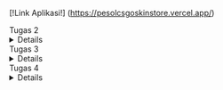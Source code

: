 [!Link Aplikasi!] (https://pesolcsgoskinstore.vercel.app/)


</details>
Tugas 2
<details>


Untuk Tugas 2 PBP, saya membuat aplikasi bertemakan website penjualan skin game yaitu CSGO. Aplikasi berjudul PESOl's CSGO Skin Store dapat dilihat pada [link ini] (https://pesolcsgoskinstore.adaptable.app/main).

#### Jelaskan bagaimana cara kamu mengimplementasikan checklist di atas secara step-by-step (bukan hanya sekadar mengikuti tutorial).

1. Membuat sebuah proyek Django baru.

Pertama, saya membuat direktori dan menyiapkan *dependencies* pada `requirements.txt` untuk menyiapkan proyek Django.

Berikut adalah isi dari berkas `requirements.txt`.
```
django
gunicorn
whitenoise
psycopg2-binary
requests
urllib3
```
Install *dependencies* tersebut dengan perintah `pip install -r requirements.txt` pada *virtual environment*. Setelah itu, proyek dibuat dengan menjalankan perintah `django-admin startproject depoAMC .` dan mengunggahnya ke repositori GitHub baru.


2. Membuat aplikasi dengan nama main pada proyek tersebut.

Pada direktori `CSGOskinstore`, saya aktifkan *virtual environment* dan membuat aplikasi baru bernama `main` dengan perintah `python manage.py startapp main`. Daftarkan `main` ke dalam proyek dengan menambahkan `'main'` pada variabel `INSTALLED_APPS` yang berada di berkas `settings.py`.
```python
INSTALLED_APPS = [
    ...,
    'main',
    ...
]
```


3. Melakukan routing pada proyek agar dapat menjalankan aplikasi main.

Akan dilakukan *rendering* tampilan HTML dengan menggunakan data yang diberikan. Pada berkas `views.py` tambahkan `import render` dan fungsi `show_main` untuk menampilkan halaman `main.html` dengan kode dibawah ini.
```python
from django.shortcuts import render

def show_main(request):
    context = {
        'username': 'Muhammad Faishal Adly Nelwan',
        'class' :'PBP C',
        'name': 'Karambit Blue Gem',
        'type': 'Knife',
        'price' : 'Rp500.000.000,00',
        'amount' : '1',
        'description' : 'The rarest skin in CSGO, effect on using this skin is as follows:\n+25% aim\n +50 damage '
    }

    return render(request, "main.html", context)


4. Membuat model pada aplikasi main dengan nama Item dan memiliki atribut wajib sebagai berikut.
    - name sebagai nama item skin dengan tipe CharField
    - type sebagai tipe senjata skin  dengan tipe TextField
    - price sebagai nominal harga item skin dengan tipe IntegerField
    - amount sebagai jumlah stok item skin dengan tipe IntegerField
    - description sebagai deskripsi item skin dengan tipe TextField
    
Jika saya ingin menggunakan database, saya perlu membuat model yang akan menjadi penghubung antara Python dan database saya. Model ini akan berada di dalam file `models.py` di dalam aplikasi "main". Sebagai contoh, jika saya ingin membuat database yang berisi informasi tentang barang dengan atribut name, type, price, amount, dan description, saya dapat membuat model seperti ini:

```python
from django.db import models

class Item(models.Model):
    name = models.CharField(max_length=255)
    skinType = models.TextField("-")
    price = models.IntegerField(default = 0)
    amount =  models.IntegerField(default = 0)
    tradeLink = models.TextField(default ="")
```

Namun, untuk menghubungkan model ini dengan tampilan, saya perlu melakukan lebih banyak konfigurasi yang akan dibahas dalam tutorial PBP selanjutnya.

5. Membuat sebuah fungsi pada views.py untuk dikembalikan ke dalam sebuah template HTML yang menampilkan nama aplikasi serta nama dan kelas kamu.

```
```
Pada `main.html`, saya meletakkan variabel yang dapat digantikan oleh data yang telah diambil dari key dictionary function show_main `views.py` context pada seperti dibawah ini.
```
```
```html

<hr>
<p>Nama :</p>
<p>{{username}}</p>
<p>Class :</p>
<p>{{class}}</p>
<p></p>
<h5>Skin Name: </h5>
<p>{{name}}</p> 
<h5>Type: </h5>
<p>{{ type }}</p> 
<h5>Price: </h5>
<p>{{ price }}</p> 
<h5>Amount: </h5>
<p>{{ amount }}</p> 
<h5>Description: </h5>
<p>{{ description }}</p> 
```
```
```
6. Membuat sebuah routing pada urls.py aplikasi main untuk memetakan fungsi yang telah dibuat pada views.py.

Saya akan membuat berrkas `urls.py`pada aplikasi main yang akan bertanggung jawab untuk mengatur rute URL yang terkait dengan aplikasi main. Lalu saya kan mengimpor path dari django.urls untuk mendefinisikan pola URL. Lalu saya menggunakan fungsi show_main dari modul main.views sebagai tampilan yang akan ditampilkan ketika URL terkait diakses.
Nama app_name diberikan untuk memberikan nama unik pada pola URL dalam aplikasi.
```

```
```python
from django.urls import path
from main.views import show_main

app_name = 'main'

urlpatterns = [
    path('', show_main, name='show_main'),
]
```

```
```
7. Melakukan deployment ke Digital Ocean terhadap aplikasi yang sudah dibuat sehingga nantinya dapat diakses oleh teman-temanmu melalui Internet

```
```
Terakhir, jika saya ingin mendeploy proyek saya ke Adaptable, pastikan repositori proyek saya sudah berada di GitHub dan bersifat public. Selanjutnya, di Adaptable, pilih opsi "deploy a new app" dan pilih repositori yang sesuai dengan proyek yang akan saya deploy. Pilih template "Python App Template" dan tentukan jenis database yang saya inginkan, disini saya akan memilih "PostgreSQL".


Pastikan untuk sesuaikan versi Python dengan versi yang digunakan di lingkungan lokal saya dengan menjalankan `python --version` di terminal lokal. Selanjutnya, masukkan perintah `python manage.py migrate && gunicorn CSGOskinstore.wsgi`dimana CSGOskinstore itu nama repository ke dalam kolom "Start Command". Akhirnya, tentukan nama aplikasi saya dan centang opsi "HTTP Listener on PORT".

```
```
#### Buatlah bagan yang berisi request client ke web aplikasi berbasis Django beserta responnya dan jelaskan pada bagan tersebut kaitan antara urls.py, views.py, models.py, dan berkas html.

![Alt text](/images/baganMVT.jpg)


Ketika ada permintaan dari luar, Django akan mencoba mencari pola URL yang ada dalam file urls.py. Setelah menemukan pola URL yang sesuai dengan yang telah kita tulis, Django akan mengakses fungsi yang sesuai dalam file views.py sesuai dengan pola URL yang dituju. Di dalam fungsi yang dipanggil, kita memiliki kemampuan untuk menulis, membaca, menghapus, dan memperbarui basis data. Setelah itu, kita dapat mengirimkan halaman HTML yang akan dirender oleh browser pengguna.

Virtual environment digunakan untuk mengisolasi dependensi proyek, mencegah konflik, menjaga kebersihan sistem, dan memungkinkan portabilitas. Meskipun mungkin bisa membuat aplikasi web Django tanpa virtual environment, secara umum virutal environment digunakan untuk mencegah masalah dependensi dan konflik.
#### Jelaskan mengapa kita menggunakan virtual environment? Apakah kita tetap dapat membuat aplikasi web berbasis Django tanpa menggunakan virtual environment?

Virtual environment digunakan untuk mengisolasi dependensi proyek, mencegah konflik, menjaga kebersihan sistem, dan memungkinkan portabilitas. Meskipun mungkin bisa membuat aplikasi web Django tanpa virtual environment, secara umum virutal environment digunakan untuk mencegah masalah dependensi dan konflik.
#### Jelaskan apakah itu MVC, MVT, MVVM dan perbedaan dari ketiganya
- MVC (Model-View-Controller): Memisahkan data (Model), tampilan (View), dan logika pengendalian (Controller).
- MVT (Model-View-Template): Sama seperti MVC, dengan Template yang memisahkan tampilan.
- MVVM (Model-View-ViewModel): Memisahkan Model, tampilan (View), dan ViewModel yang menghubungkan keduanya, umumnya digunakan dalam - aplikasi UI dinamis seperti aplikasi mobile.










</details>
Tugas 3
<details>

# Cara Implementasi

## Mengganti SQL menjadi PostgreSQL
Karena saya tidak isi form untuk memakai PaaS Fasilkom, maka saya harus deploy melalui PaaS lain :D. Platform yang saya akan pakai adalah `vercel.app` . Untuk memakai platform tersebut, saya perlu membuat database SQL terbaru memakai `railway.app` . Disitu saya akan mendapat database Postgres pribadi, dari situ saya akan mengconnect nya dengan mengubah variabel `DATABASE` pada `settings.py` .

```python
DATABASES = {
    'default': {
        'ENGINE': 'django.db.backends.postgresql',
        'NAME': 'railway',
        'USER' : 'postgres',
        'PASSWORD' : 'RNyPzc7grbq4ifbXtAmO',
        'HOST' : 'containers-us-west-39.railway.app',
        'PORT' : '6005'
    }
}
```

Dengan mengubah database saya, saya bisa mendeploy deh project ini ke vercel :D .
## Membuat Form (`forms.py`)

`APP/forms.py` akan mengimplementasikan library `django.forms`, dimana akan digunakan untuk proses pembuatan form kita (pesanan baru dalam konteks website). Seluruh html sudah dihandle oleh library form tersebut. Isi `APP/forms.py` dari aplikasi saya adalah.
```python
from main.models import Item
class ItemForm(ModelForm):
    class Meta:
        model = Pesanan 
        fields = ["name", "skinType","amount","description"]
```
dimana `name`, `skinType`, `amount`, dan `description` adalah field yang ada pada model `Pesanan` yang sudah didefinisikan.

## Merender form yang dibuat

Untuk merender form yang sudah kita buat, kita dapat menggunakan kemudahan library django. Pada `html` yang akan kita buat, kita dapat menulis.
```html
<form method="POST">
    {% csrf_token %}
    <table>
        {{ form.as_table }}
        <tr>
            <td></td>
            <td>
                <input type="submit" value="Add Pesanan"/>
            </td>
        </tr>
    </table>
</form>
```
`csrf_token` token wajib didefinisikan setiap definisi form, hal ini terkait dengan keamanan. `form.as_table` akan merender form secara keseluruhan kecuali button submit yang perlu kita tulis sendiri (tulisan button kita buat pada main.html).

## Menambah estetik pada tampilan produk dan tabel pesanan

Saya menggunakan tag </style> untuk menambahkan gaya dalam elemen tampilan produk yaitu skin dan tabel pesanannya melalui kode berikut:

```html
 <style>
        body {
           font-family: Arial, sans-serif;
           
       }

       h1 {
           text-align: center;
           margin-top: 20px;
       }
       
       .product-info {
           display: flex;
           justify-content: center;
           align-items: center;
           padding: 20px;
           border-radius: 50px;
           box-shadow: 0 2px 4px rgba(0, 0, 0, 0.1);
           margin-bottom: 20px;
           background-color: #f9f9f9;

       }

       .product-details {
           margin-left: 20px;
           font-family: 'Gill Sans', 'Gill Sans MT', Calibri, 'Trebuchet MS', sans-serif;
           font-size: large;
       }

       .product-info img {
           max-width: 200px;
           height: auto;
       }

       table {
           width: 100%;
           border-collapse: collapse;
           margin-bottom: 20px;
       }

       /* Styling header tabel */
       th {
           background-color: #f2f2f2;
           text-align: left;
           padding: 8px;
       }

       /* Styling sel pada tabel */
       td {
           padding: 8px;
           border-bottom: 1px solid #ddd;
       }

       /* Styling the "Add New Product Button"*/
       .center-button {
           display: flex;
           justify-content: center;
           align-items: center;
           margin-top: 20px;
       }

       .rounded-button {
           background-color: #008CBA;
           color: white;
           border: none;
           padding: 10px 20px;
           cursor: pointer;
           border-radius: 15px; 
           text-decoration: none; 
       }

       /* Efek Hover pada bagian button*/
       .rounded-button:hover { 
           background-color: #005f7f;
       }
       
   </style>
```

lalu untuk command menampilkan dalam produknya saya memakai tag <\div> untuk menandakan class apa yang saya pakai untuk menampilkan elemen-elemen pada halamannya. Berikut kodenya:

```html
<div class="container"></div>
<div class="product-info">
    <img src="https://www.simpleimageresizer.com/_uploads/photos/a38db52e/blue-gem-karambit_500x281.jpg" width="350">
    <div class="product-details">
<h5>Skin Name: </h5>
<p>Karambit Blue Gem</p> 
<h5>Type: </h5>
<p>Knife</p> 
<h5>Price: </h5>
<p>Rp5.000.000,00</p> 
<h5>Description: </h5>
<p>The rarest knife skin in CSGO, effect on using this skin is as follows: +25% aim +50 damage</p>

</div>
</div>

<div class="product-info">
    <img src="https://www.simpleimageresizer.com/_uploads/photos/a38db52e/fire_serpent_ak_1_500x281.jpeg" width="350">
    <div class="product-details">
<h5>Skin Name: </h5>
<p>AK-47 Fire Serpent</p> 
<h5>Type: </h5>
<p>Rifle</p> 
<h5>Price: </h5>
<p>Rp1.000.000,00</p> 
<h5>Description: </h5>
<p>Shroud's Skin, therefore giving you his skills: +50% aim reflex +30% spray control</p> 
</div>
</div>
</div>

<h1>Total skin orders : {{totalPesanan}}</h1>
<table>
    <tr>
        <th>Name</th>
        <th>Skin type</th>
        <th>Amount</th>
        <th>Steam link</th>
        <th>Date Added</th>
    </tr>

    {% comment %} Berikut cara memperlihatkan data produk di bawah baris ini {% endcomment %}

    {% for pesanan in pesanans %}
        <tr>
            <td>{{pesanan.name}}</td>
            <td>{{pesanan.skinType}}</td>
            <td>{{pesanan.amount}}</td>
            <td>{{pesanan.tradeLink}}</td>
            <td>{{pesanan.date_added}}</td>
        </tr>
    {% endfor %}
</table>

<br />
<div class="center-button">
    <a href="{% url 'main:create_product' %}" class="rounded-button">Make Order</a>
</div>
```
## Menambahkan view untuk serializer json dan xml

Serializer digunakan untuk mengirim data dalam bentuk `json` dan `xml`. Data ini dapat digunakan sebagai interface program lain (API). Dalam django, serializer diimplementasikan pada `views.py` dengan mereturn `HTTPResponse` dengan `application_type` `application/json` atau `application/xml`. Berikut contoh kodenya.
```python
from django.core import serializers
from main.models import Item
def show_xml(request):
    data = Item.objects.all()
    return HttpResponse(serializers.serialize('xml', data), content_type='application/xml')
```
```python
def show_json(request):
    data = Item.objects.all()
    return HttpResponse(serializers.serialize('json', data), content_type='application/json')
```

## Membuat getter dengan dynamic routing

Dynamic routing digunakan untuk menyesuaikan data dengan input dari user melalui url. Contoh, jika kita ingin mendapatkan `Pesanan` **pertama** pada database kita dapat menuju url `www.outapp/1`. Implementasinya pada django dengan mengubah `urls.py` dan `views.py`. Pada `urls.py`
```python
from django.urls import path

urlpatterns = [
    ...
    path('xml/<int:id>', views.show_xmlbyid, name='xmlbyid'),
    path('json/<int:id>', views.show_jsonbyid, name='jsonbyid'),
]
```
Sedangkan pada `views.py`
```python
def show_xmlbyid(request, id: int):
    data = Item.objects.filter(pk=id)
    return HttpResponse(serializers.serialize('xml', data), content_type='application/xml')

def show_jsonbyid(request, id: int):
    data = Item.objects.filter(pk=id)
    return HttpResponse(serializers.serialize('json', data), content_type='application/json')
```

## Perbedaan antara POST dan GET pada Django?

**POST** adalah methodn protokol `HTTP` yang berfokus pada pengiriman data kepada server. Pengiriman data pada `POST` dikirim melalui body request `HTTP` sehingga tidak terlihat dalam `url` dan membuat datannya tidak mudah terlihat. `POST` biasanya digunakan saat melakukan update data kepada server seperti *sign up*, upload file, dan sebagainya

**Get** adalah method protokol `HTTP` yang fokus pada mengambil data dari server, misal seperti membuka laman website. Data yang dikirim akan disimpan pada `url` yang dituju. Contoh pemakaian `GET` adalah ketika kita ingin membuka website youtube misalnya, maka kita akan mengetik url youtube pada browser kita `youtube.com` , tetapi ketika kita ingin sign in account itu akan memakai metode `POST` karena data diri kita tidak akan terlihat di `URL` websitenya.

## Perbedaan utama antara XML, JSON, dan HTML dalam konteks pengiriman data?

**HTML** digunakan untuk membuat peletakan desain kepada suatu halaman web. `HTML` lebih cocok jika client adalah manusia yang menggunakan browser (karena tampilannya mudah dibaca oleh manusia). Jika client merupakan sebuah applikasi untuk mengambil data otomatis (API), `HTML` akan lebih susah dipahami karena diperlukan parsing terlebih dahulu yang memakan waktu dan tidak efisien.
```html
<!DOCTYPE html>
<html lang="en">

<head>
	<meta charset="UTF-8" />
	<meta name="viewport" content="width=device-width, initial-scale=1.0" />


</head>

<body>
    ....
```

**XML** adalah format yang machine & human readable tidak seperti `HTML`. Struktur `XML` mirip seperti `tree` yang memiliki satu root. Struktur `XML` sangat mirip dengan `HTML` pada dasarnya. Setiap `node` pada `tree` ditandai  dengan symbol `<>`. Setiap node dapat memiliki banyak `properti`. Karena format `XML` yang machine readable, `XML` sering dijadikan opsi untuk mengirim data sebagai **API**.
```xml
<django-objects version="1.0">
<object model="main.pesanan" pk="1">
<field name="name" type="CharField">Karambit Blue Gem</field>
<field name="date_added" type="DateField">2023-09-18</field>
<field name="skinType" type="TextField">-</field>
<field name="amount" type="IntegerField">0</field>
<field name="tradeLink" type="TextField">-</field>
</object>
<object model="main.pesanan" pk="2">
<field name="name" type="CharField">pesol</field>
<field name="date_added" type="DateField">2023-09-19</field>
<field name="skinType" type="TextField">-</field>
<field name="amount" type="IntegerField">0</field>
<field name="tradeLink" type="TextField">-</field>
</object>
<object model="main.pesanan" pk="3">
<field name="name" type="CharField">Faishal Nelwan</field>
<field name="date_added" type="DateField">2023-09-19</field>
<field name="skinType" type="TextField">-</field>
<field name="amount" type="IntegerField">0</field>
<field name="tradeLink" type="TextField">-</field>
</object>
<object model="main.pesanan" pk="4">
<field name="name" type="CharField">Ak-47 Fire Serpent</field>
<field name="date_added" type="DateField">2023-09-20</field>
<field name="skinType" type="TextField">Rifle</field>
<field name="amount" type="IntegerField">1</field>
<field name="tradeLink" type="TextField">-</field>
</object>
</django-objects>
``` 

**JSON** adalah format machine & human readable. Format json adalah format yang paling sering digunakan baru-baru ini. Salah satu alasannya adalah dikarenakan simplisitasnya. Json tidak memakan banyak tempat sehingga sangat mudah untuk dibaca manusia. Container pada json yang menggunakan `Dictionary` dan `List` membuatnya sangat mudah untuk dibaca mesin/programmer API.
```json
[{"model": "main.pesanan", "pk": 1, "fields": {"name": "Karambit Blue Gem", "date_added": "2023-09-18", "skinType": "-", "amount": 0, "tradeLink": "-"}}, {"model": "main.pesanan", "pk": 2, "fields": {"name": "pesol", "date_added": "2023-09-19", "skinType": "-", "amount": 0, "tradeLink": "-"}}, {"model": "main.pesanan", "pk": 3, "fields": {"name": "Faishal Nelwan", "date_added": "2023-09-19", "skinType": "-", "amount": 0, "tradeLink": "-"}}, {"model": "main.pesanan", "pk": 4, "fields": {"name": "Ak-47 Fire Serpent", "date_added": "2023-09-20", "skinType": "Rifle", "amount": 1, "tradeLink": "-"}}]
```

## Mengapa JSON sering digunakan dalam pertukaran data antara aplikasi web modern?

**JSON** sering digunakan sebagai pertukaran data antar applikasi (API) dikarenakan sifatnya yang machine readable. Pada `JSON`, terdapat `dictionary` dan `list` sebagai kontrainer yang merupakan container yang sering dipakai oleh para pemrogram. Penulisan **JSON** lebih singkat dibandingkan `XML` membuatnya efisien secara ukuran dan lebih human readable. 

# Screenshot Postman

Gambran untuk response untuk endpoint `html`
<div style='display: flex;'>
    <img src='https://user-images.githubusercontent.com/108632813/269089388-35ada54a-d371-4d8f-a3e4-20ea049657bf.png' width=70%>
</div>

Gambaran untuk response untuk endpoint `/xml` dan `/xml/4`
<div style='display: flex;'>
    <img src='https://user-images.githubusercontent.com/108632813/269088368-aff20ebf-de5f-4310-ae1b-e87ab183a35f.png' width=70%>
    <img src='https://user-images.githubusercontent.com/108632813/269089677-71e9af26-2bf7-48a2-a089-97fa78f5b7aa.png' width=70%>
</div>

Gambaran untuk response untuk endpoint `/json` dan `/json/4`
<div style='display: flex;'>
    <img src='https://user-images.githubusercontent.com/108632813/269088162-59eb3bc6-f624-4368-b43f-77e53b3270a1.png' width=70%>
    <img src='https://user-images.githubusercontent.com/108632813/269089744-39c11bd0-165a-4482-b26e-655cc437bed0.png' width=70%>
</div>

</details>
Tugas 4
<details>

# Implementasi step by step
 **Mengimplementasikan fungsi registrasi, login, dan logout untuk memungkinkan pengguna mengakses aplikasi dengan data pribadi**

  1. **Registrasi**

Buka file `views.py` yang ada di folder `main` dan buat fungsi baru dengan nama `register` dan memiliki parameter `request`. Lalu import `redirect`, `UserCreationForm`, dan `messages`. Kita bisa buat fungsi `register` untuk membuat user baru dengan isi:
    
    ```python
    def register(request):
      form = UserCreationForm()

      if request.method == "POST":
          form = UserCreationForm(request.POST)
          if form.is_valid():
              form.save()
              messages.success(request, 'Your account has been successfully created!')
              return redirect('main:login')
      context = {'form':form}
      return render(request, 'register.html', context)
    ```
`form = UserCreationForm(request.POST)` untuk membuat variabel `form` yang dimana ia adalah hasil dari method built-in Django yaitu `UserCreationForm` . Setelah user berhasil mendaftar, user akan kembali dari halaman register, jadi, kita menambahkan kode `return redirect('main:show_main')`.

Halaman register akan kita buat dengan file `register.html` yang ada di folder `main/templates`.

    ```html
    {% extends 'base.html' %}
    
    {% block meta %}
        <title>Register</title>
    {% endblock meta %}
    
    {% block content %}  
    
    <div class = "login">
    
          <h1>Register</h1>  
    
            <form method="POST" >  
                {% csrf_token %}  
                <table>  
                    {{ form.as_table }}  
                    <tr>  
                        <td></td>
                        <td><input type="submit" name="submit" value="Daftar"/></td>  
                    </tr>  
                </table>  
            </form>
    
        {% if messages %}  
            <ul>   
                {% for message in messages %}  
                    <li>{{ message }}</li>  
                    {% endfor %}  
            </ul>   
        {% endif %}
    
    </div>  
    
    {% endblock content %}
    ```
Tambahkan path url milik halaman register ke file `urls.py` pada direktori `main` dengan mengimpor fungsi `register` dari `views.py` dan tambahkan `path('register/', register, name='register')` pada variabel `urlpatterns`.


  2. **Login**

    Tetap di file yang sama kita akan buat fungsi baru dengan nama `login_user` yang menerima parameter `request` juga. Lalu impor `login` dari `authenticate`. Fungsi `login` ini untuk mengakses app sesuai dari info user yang dibuat dari `registrasi`.
    ```
    def login_user(request):
        if request.method == 'POST':
            username = request.POST.get('username')
            password = request.POST.get('password')
            user = authenticate(request, username=username, password=password)
            if user is not None:
                login(request, user)
                return redirect('main:show_main')
            else:
                messages.info(request, 'Sorry, incorrect username or password. Please try again.')
        context = {}
        return render(request, 'login.html', context)
    ```
    `authenticate(request, username=username, password=password` berguna untuk melakukan autentikasi user dengan menggunakan username dan password yang diterima dari `request` yang dikirim user saat ingin login.
    Halaman login akan kita buat dengan file `login.html` yang ada di folder `main/templates` dengan isi:
    ```
    {% extends 'base.html' %}
    
    {% block meta %}
        <title>Login</title>
    {% endblock meta %}
    
    {% block content %}

    <div class = "login">
    
        <h1>Login</h1>
    
        <form method="POST" action="">
            {% csrf_token %}
            <table>
                <tr>
                    <td>Username: </td>
                    <td><input type="text" name="username" placeholder="Username" class="form-control"></td>
                </tr>
                        
                <tr>
                    <td>Password: </td>
                    <td><input type="password" name="password" placeholder="Password" class="form-control"></td>
                </tr>
    
                <tr>
                    <td></td>
                    <td><input class="btn login_btn" type="submit" value="Login"></td>
                </tr>
            </table>
        </form>
    
        {% if messages %}
            <ul>
                {% for message in messages %}
                    <li>{{ message }}</li>
                {% endfor %}
            </ul>
        {% endif %}     
            
        Don't have an account yet? <a href="{% url 'main:register' %}">Register Now</a>
    
    </div>

    {% endblock content %}
    ```

Tambahkan path url halaman login seperti cara pada tahap `register`.

  3. **Logout**
    
Buka file `views.py` yang ada di folder `main` dan buat fungsi baru dengan nama `logout_user` yang menerima parameter `request`. Lalu impor `logout`. Isi dari fungsi `logout_user` adalah:

    ```python

    def logout_user(request):
        logout(request)
        return redirect('main:login')

    ```
`logout(request)` akan menghapus sesi pengguna yang saat ini sudah masuk. Lalu user akan kembali ke halaman login dengan `return redirect('main:login')`.

Tambahkan:

    ```html
    ...
    <a href="{% url 'main:logout' %}">
        <button>
            Logout
        </button>
    </a>
    ...

    ```

Setelah hyperlink tag untuk Add New Product yang ada di file `main.html`.
Tambahkan path url milik halaman logout ke file `urls.py` pada direktori `main` dengan mengimpor fungsi `logout_user` dari `views.py` dan tambahkan `path('logout/', logout_user, name='logout')` pada variabel `urlpatterns`.

### Testing Dummy Account

 Membuat 3 akun melalui `Register Now` pada halaman login dan mengisi data `Skin Order` melalui `Make Order` pada halaman main masing akun 3 kali.

-  **Menghubungkan model Item dengan User**

  Buka `models.py` yang ada di direktori `main` lalu impor `User` dari `django.contrib.auth.models`. Pada model `Product` yang ada tambahkan kode 

  ```python
  user = models.ForeignKey(User, on_delete=models.CASCADE)
  ``` 
  untuk menghubungkan data model dengan user (relationship).
  
    ```python
    class Pesanan(models.Model):
        user = models.ForeignKey(User, on_delete=models.CASCADE)
        ...
    ```
  
  Buka `views.py` yang ada di direktori `main` dan modifikasi fungsi `create_product` menjadi:

    ```python
    def create_product(request):
    form = PesananForm(request.POST or None)
    
    if form.is_valid() and request.method == "POST":
      product = form.save(commit=False)
      product.user = request.user
      product.save()
      return HttpResponseRedirect(reverse('main:show_main'))
    ...
    ```

  `commit=False` berfungsi supaya Django tidak langsung menyimpan objek yang dibuat dari form ke database sehingga kita dapat memodifikasi objek tersebut dahulu. Kita mengisi field `user` dengan objek `User` dari return nilai `request.user` yang sudah terautentikasi untuk menandakan bahwa objek tersebut milik pengguna yang sedang login.
  Ubah fungsi `show_main` menjadi:

    ```python
    def show_main(request):
        pesanans = Pesanan.objects.filter(user=request.user)
    
        context = {
            'name': request.user.username,
        ...
        }
    ...
    ```

  Hal ini dilakukan agar objek `Pesanan` yang terasosiasi dengan user yang sedang login dapat ditampilkan. Kita menyaring seluruh objek dan hanya mengambil `Product` yang field `user` terisi dengan objek `User` yang sama dengan user yang sedang login. Untuk menampilkan username user yang login pada halaman main kita menggunakan `request.user.username`.
  Kita lakukan migrasi model dengan `python manage.py makemigration`.

-  **Menampilkan detail informasi pengguna yang sedang logged in seperti username dan menerapkan cookies seperti last login pada halaman utama aplikasi**

  Buka file `views.py` yang ada di direktori `main` dan impor `HttpResponseRedirect`, `reverse`, dan `datetime`. Kita tambahkan fungsi untuk menambahkan cookie yang bernama `last_login` pada fungsi `login_user`, fungsi `last_login` digunakan untuk mengetahui kapan terakhir kali user login. Cara ini dilakukan dengan mengganti kode yang ada pada conditional `if user is not None` menjadi:

   ```
   ...
   if user is not None:
       login(request, user)
       response = HttpResponseRedirect(reverse("main:show_main")) 
       response.set_cookie('last_login', str(datetime.datetime.now()))
       return response
   ...
   ```

  `login(request, user)` berguna supaya logint terlebih dahulu. Untuk membuat response, kita menggunakan variabel `response` dan mengisinya dengan `HttpResponseRedirect(reverse("main:show_main"))`. `response.setcookie('last_login', str(datetime.datetime.now()))` berfungsi untuk membuat cookie `last_login` dan menambahkannya ke response tadi.
  Pada fungsi `show_main` tambahkan `'last_login': request.COOKIES['last_login']` pada variabel `context` supaya kita bisa menambahkan informasi cookie last_login pada response yang akan ditampilkan di web `main.html`.
  Untuk menghapus cookie `last_login` ketika user `logout` kita modifikasi code `logout_user` menjadi:

   ```python
   def logout_user(request):
      logout(request)
      response = HttpResponseRedirect(reverse('main:login'))
      response.delete_cookie('last_login')
      return response
   ```
  Lalu pada `main.html` tambahkan:
   ```html
   ...
  <h4>Sesi terakhir login: {{ last_login }}</h4>
   ...
   ```
  sebelum tabel pesanan untuk menampilkan data last login.

-  **Mengerjakan Bonus**

Pertama-tama, buat widget button pada `main.html`

```html
...
            <td>
                <form method="post" action="{% url 'main:add_amount' pesanan.id %}">
                    {% csrf_token %}
                    <button type="submit">+</button>
                </form>
            </td>
    
            <td>
                <form method="post" action="{% url 'main:decrease_amount' pesanan.id %}">
                    {% csrf_token %}
                    <button type="submit">-</button>
                </form>
            </td>
    
            <td>
                <form method="post" action="{% url 'main:delete_object' pesanan.id %}">
                    {% csrf_token %}
                    <button type="submit">DEL</button>
                </form>
            </td>
...
```

Button tersebut akan mengarah ke url `decrease_amount/ID` atau `add_amount/ID` dimana `ID` adalah id item yang akan diubah (yang kemarin kita akses di JSON/xml). Implementasi `add_amount/ID`, `decrease_amount/ID` dan `delete_object/ID`  dilakukan di `views.py`.

```python
@login_required(login_url='/login')
@login_required(login_url='/login')
def add_amount(request, id):
    pesanans = Pesanan.objects.filter(user=request.user).filter(pk=id).first() #first() is for effieciency as it only retrieve one requested object
    pesanans.amount +=1
    pesanans.save(update_fields=['amount'])
    return HttpResponseRedirect(reverse('main:show_main'))


@login_required(login_url='/login')
def decrease_amount(request, id):
    pesanans = Pesanan.objects.filter(user=request.user).filter(pk=id).first() #first() is for effieciency as it only retrieve one requested object
    if pesanans.amount >0: #so the amount will never be minus
        pesanans.amount -=1 
    pesanans.save(update_fields=['amount'])

    return HttpResponseRedirect(reverse('main:show_main'))

@login_required(login_url='/login')
def delete_object(request, id):
    Pesanan.objects.filter(user=request.user).filter(pk=id).delete() #first() is for effieciency as it only retrieve one requested object
    return HttpResponseRedirect(reverse('main:show_main'))

```
Dimana kita mengubah nilai dan mengupdate database yang kemudian kembali ke page main. 

## Apa itu Django UserCreationForm, dan jelaskan apa kelebihan dan kekurangannya?
Django UserCreationForm adalah suatu `built-in form` yang disediakan oleh framework web `Django`. Form ini dirancang khusus untuk memudahkan proses pembuatan user dalam aplikasi web yang memerlukan autentikasi. Dengan menggunakan UserCreationForm, Anda dapat membuat formulir registrasi pengguna dengan `cepat` tanpa perlu `menulis kode form` secara `manual`.

`Kelebihan `dari UserCreationForm:

- Kemudahan Penggunaan: Form ini menyederhanakan proses pembuatan user dalam `Django`. Anda hanya perlu mengimpor form ini dan menambahkannya ke `view` Anda untuk membuat halaman registrasi pengguna.

- Validasi Bawaan: Form ini dilengkapi dengan validasi bawaan, seperti memeriksa apakah `username unik` dan apakah `password yang dimasukkan cukup kuat`.

- Kustomisasi: Anda dapat mengkustomisasi tampilan form ini sesuai kebutuhan aplikasi Anda dengan menambahkan atau menghapus `field` atau mengubah pesan kesalahan yang ditampilkan.

- Integrasi dengan Model Pengguna Django: UserCreationForm terintegrasi dengan baik dengan model `User` `Django` , sehingga Anda tidak perlu melakukan banyak konfigurasi tambahan.

Namun, seperti halnya dengan banyak fitur dalam Django, ada beberapa `kekurangan` yang perlu dipertimbangkan:

- Ketidakcukupan Kustomisasi: Meskipun Anda dapat mengkustomisasi UserCreationForm, dalam beberapa kasus (misal menyimpan data password user :DD #kejahatan), Anda mungkin perlu membuat form registrasi yang sangat kustom. Dalam hal ini, Anda mungkin perlu menulis form sendiri secara manual.

- Tampilan Default yang Mungkin Tidak Sesuai: Tampilan default dari UserCreationForm mungkin tidak cocok dengan desain atau gaya visual aplikasi Anda. Anda perlu melakukan penyesuaian tampilan dengan `HTML` dan `CSS `tambahan.

- Ketergantungan pada Model Pengguna Bawaan: Jika Anda ingin menggunakan model pengguna yang berbeda atau mengganti model pengguna bawaan `Django`, Anda mungkin perlu menyesuaikan UserCreationForm, yang bisa menjadi `rumit`.

- Kompleksitas Ketika Menggabungkan Fitur Tambahan: Ketika Anda ingin menggabungkan fitur tambahan seperti konfirmasi username atau metode autentikasi sosial, Anda mungkin perlu menulis kode tambahan dan berurusan dengan validasi yang lebih rumit.

Jadi, meskipun UserCreationForm sangat berguna dalam banyak kasus, terutama untuk proyek-proyek dengan kebutuhan dasar autentikasi pengguna, Anda harus mempertimbangkan kebutuhan kustomisasi dan kompleksitas aplikasi Anda sebelum memutuskan apakah akan menggunakannya atau tidak.

## Apa perbedaan antara autentikasi dan otorisasi dalam konteks Django, dan mengapa keduanya penting?

Autentikasi dan otorisasi adalah dua konsep penting dalam pengembangan aplikasi web, termasuk dalam konteks `Django`. Keduanya memiliki peran yang berbeda dalam mengelola akses pengguna ke sumber daya aplikasi Anda:

- Autentikasi:

Autentikasi adalah `proses verifikasi identitas pengguna`. Ini berarti memastikan bahwa pengguna yang mencoba mengakses aplikasi adalah orang yang dia klaim. Proses autentikasi biasanya melibatkan verifikasi kombinasi nama pengguna (username) atau alamat email dan kata sandi (password). Tujuan autentikasi adalah untuk memastikan bahwa hanya pengguna yang sah yang dapat masuk ke dalam sistem.

Dalam `Django`, autentikasi seringkali dilakukan dengan menggunakan `built-in user system`, di mana pengguna harus memasukkan nama pengguna dan kata sandi mereka untuk mengakses bagian tertentu dari aplikasi.

- Otorisasi:

Otorisasi adalah `proses yang mengatur apa yang diizinkan atau dilarang oleh pengguna` yang `sudah diautentikasi `untuk dilakukan dalam aplikasi. Ini berkaitan dengan hak akses dan izin. Otorisasi menentukan apakah seorang pengguna memiliki hak untuk melihat, membuat, mengedit, atau menghapus sumber daya tertentu dalam aplikasi. Dalam Django, ini sering diimplementasikan dengan menggunakan decorator seperti` @login_required` untuk melindungi tampilan (views) atau dengan menggunakan class-based views yang memiliki mixin otorisasi.

Otorisasi memastikan bahwa pengguna hanya dapat melakukan tindakan yang sesuai dengan peran atau hak akses yang telah diberikan kepada mereka. Ini membantu menjaga keamanan dan integritas data aplikasi.

Keduanya penting karena:

- Keamanan: Autentikasi membantu mencegah akses tidak sah ke sistem Anda. Tanpa autentikasi yang kuat, seseorang bisa berpura-pura menjadi pengguna yang sah dan mengakses informasi atau melakukan tindakan yang seharusnya tidak diizinkan.

- Kontrol Akses: Otorisasi memastikan bahwa pengguna hanya dapat melakukan tindakan yang sesuai dengan peran atau izin yang dimiliki. Ini membantu menjaga integritas data dan mencegah tindakan yang tidak diinginkan.

- Pengelolaan Identitas Pengguna: Autentikasi membantu dalam pengelolaan identitas pengguna dan mengidentifikasi pengguna yang masuk ke dalam sistem. Ini penting untuk personalisasi pengalaman pengguna dan pelacakan aktivitas pengguna.

- Dalam Django, kerangka kerja ini menyediakan alat dan mekanisme yang kuat untuk mengimplementasikan autentikasi dan otorisasi, sehingga memudahkan pengembang dalam melindungi aplikasi mereka dan mengendalikan akses pengguna dengan lebih baik.

##  Apa itu cookies dalam konteks aplikasi web, dan bagaimana Django menggunakan cookies untuk mengelola data sesi pengguna?

`Cookies` adalah sejenis mekanisme penyimpanan data yang digunakan dalam konteks aplikasi web untuk menyimpan informasi di sisi klien (browser) pengguna. Informasi ini kemudian dapat diakses dan digunakan oleh server web dalam setiap permintaan selanjutnya yang dibuat oleh klien. `Cookies` biasanya digunakan untuk berbagai tujuan, termasuk mengidentifikasi sesi pengguna, menyimpan preferensi pengguna, pelacakan perilaku pengguna, dan banyak lagi.

Django menggunakan `cookies `untuk mengelola data sesi pengguna. Ini terkait dengan pembuatan dan penggunaan `cookie session`. `Cookie session` adalah `cookie` khusus yang digunakan oleh `Django `untuk menyimpan data sesi pengguna. Data sesi adalah informasi yang berhubungan dengan pengguna tertentu selama sesi mereka di aplikasi web, seperti data login, preferensi, atau item keranjang belanja.

Berikut adalah bagaimana Django menggunakan `cookies` untuk `mengelola data sesi pengguna`:

- Pembuatan Cookie Sesi: Saat pengguna mengakses aplikasi web yang menggunakan Django, server Django akan membuat cookie sesi baru. Cookie ini berisi identifikasi unik (ID sesi) yang biasanya merupakan string acak. ID sesi ini digunakan untuk mengidentifikasi sesi pengguna.

- Penyimpanan Data Sesi: Data sesi pengguna, seperti informasi login atau item keranjang belanja, disimpan di server Django. Namun, yang dikirimkan ke klien adalah hanya ID sesi yang disimpan dalam cookie.

- Pengambilan Data Sesi: Setiap kali pengguna membuat permintaan ke aplikasi web (misalnya, mengklik tautan atau mengirim formulir), browser klien akan mengirimkan cookie sesi yang berisi ID sesi ke server. Dengan menggunakan ID sesi ini, server Django dapat mengidentifikasi sesi pengguna yang sesuai.

- Pemulihan Data Sesi: Setelah mengidentifikasi sesi pengguna, server Django dapat memulihkan data sesi pengguna dari penyimpanan server dan menggunakan data tersebut untuk memberikan pengalaman yang sesuai kepada pengguna, seperti menampilkan nama pengguna setelah login.

Django menyediakan dukungan untuk mengelola cookie sesi dengan mudah melalui middleware bawaan. Anda dapat mengonfigurasi berbagai opsi terkait cookie sesi, seperti waktu kadaluwarsa, domain, dan secure (untuk mengirim cookie hanya melalui koneksi HTTPS), sesuai dengan kebutuhan aplikasi Anda.

Penggunaan cookie sesi `sangat penting` dalam pengembangan aplikasi web karena memungkinkan Anda untuk melacak informasi pengguna selama sesi mereka dan memberikan pengalaman yang personal dan aman. Selain itu, ini menghindari kebutuhan untuk menyimpan data pengguna di sisi klien, yang dapat memiliki risiko keamanan yang lebih besar.

## Apakah penggunaan cookies aman secara default dalam pengembangan web, atau apakah ada risiko potensial yang harus diwaspadai?

Penggunaan `cookies` dalam pengembangan web dapat menjadi aman jika dilakukan dengan benar dan dengan memperhatikan aspek keamanan. Namun, ada beberapa risiko potensial yang perlu diwaspadai terkait dengan penggunaan `cookies`. Berikut adalah beberapa risiko tersebut:

1. **Penyadapan Data:** Cookies dapat dipotong atau disadap oleh pihak ketiga yang tidak sah jika tidak diatur dengan benar. Ini dapat menyebabkan pencurian informasi sensitif, seperti token autentikasi, sesi pengguna, atau data pribadi.

2. **Penggunaan yang Tidak Aman:** Jika cookies digunakan untuk menyimpan data sensitif (seperti kata sandi) atau jika mereka dikirim melalui koneksi yang tidak aman (tanpa HTTPS), informasi tersebut bisa menjadi rentan terhadap serangan.

3. **Tracking:** Cookies sering digunakan untuk pelacakan perilaku pengguna secara online. Ini dapat menjadi masalah privasi jika pengguna tidak memberikan izin atau pemilihan privasi yang jelas.

4. **Ketidaksesuaian dengan Privacy Regulations:** Beberapa wilayah memiliki peraturan yang mengatur penggunaan cookies, seperti GDPR di Uni Eropa. Melanggar peraturan tersebut dapat berdampak pada reputasi dan denda perusahaan.

5. **Cross-Site Scripting (XSS):** Jika aplikasi web Anda rentan terhadap serangan XSS, cookie pengguna bisa dicuri oleh penyerang dan digunakan untuk mencuri sesi pengguna.

6. **Cross-Site Request Forgery (CSRF):** Penyerang dapat menggunakan cookie yang ada di peramban pengguna untuk membuat permintaan palsu ke aplikasi Anda jika tidak ada perlindungan CSRF yang memadai.

Untuk mengamankan penggunaan cookies dalam pengembangan web, Anda dapat mengikuti beberapa praktik terbaik:

- **Gunakan HTTPS:** Selalu gunakan koneksi HTTPS yang aman untuk mentransmisikan cookies, terutama jika cookies mengandung data sensitif.

- **AturSame-Origin Policies:** Pastikan cookie hanya dapat diakses oleh halaman yang memiliki asal yang sama (sama dengan domain yang mengeluarkan cookie).

- **Lakukan Validasi Input:** Selalu validasi dan bersihkan input pengguna untuk mencegah serangan XSS.

- **Beri Izin Pengguna:** Berikan pengguna kontrol atas cookie yang mereka terima dengan memberikan pilihan privasi yang jelas.

- **Ikuti Peraturan Privasi:** Jika Anda mengumpulkan data pribadi melalui cookies, pastikan untuk mematuhi peraturan privasi yang berlaku, seperti GDPR atau CCPA.

- **Pantau Keamanan:** Pantau aktivitas yang mencurigakan terkait dengan cookies dan tindakan keamanan lainnya secara teratur.

Saat mengembangkan aplikasi web, `selalu ` pertimbangkan `keamanan cookies` sebagai bagian penting dari strategi keamanan Anda. Penerapan yang benar akan membantu mengurangi risiko dan menjaga data pengguna yang aman.
